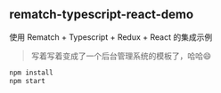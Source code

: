 ## rematch-typescript-react-demo

使用 Rematch + Typescript + Redux + React 的集成示例

> 写着写着变成了一个后台管理系统的模板了，哈哈😄

```js
npm install
npm start
```